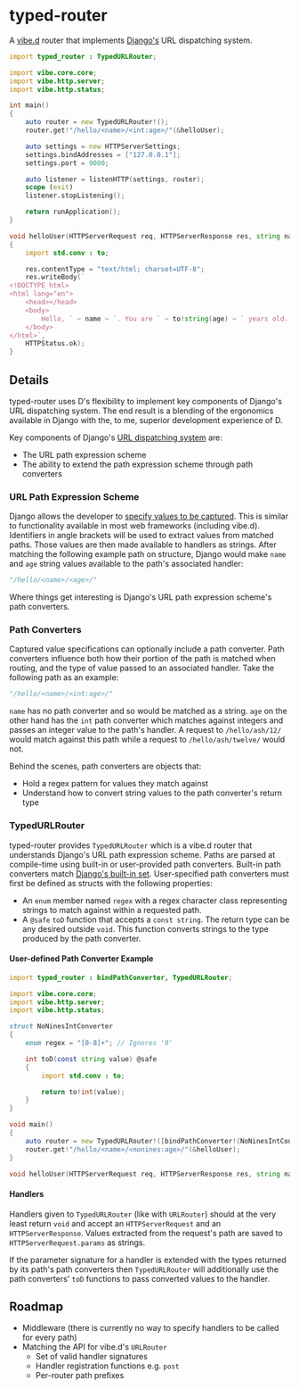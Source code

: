 # typed-router
A [vibe.d](https://vibed.org/) router that implements [Django's](https://www.djangoproject.com/) URL dispatching system.

```d
import typed_router : TypedURLRouter;

import vibe.core.core;
import vibe.http.server;
import vibe.http.status;

int main()
{
    auto router = new TypedURLRouter!();
    router.get!"/hello/<name>/<int:age>/"(&helloUser);

    auto settings = new HTTPServerSettings;
    settings.bindAddresses = ["127.0.0.1"];
    settings.port = 9000;

    auto listener = listenHTTP(settings, router);
    scope (exit)
    listener.stopListening();

    return runApplication();
}

void helloUser(HTTPServerRequest req, HTTPServerResponse res, string name, int age) @safe
{
    import std.conv : to;

    res.contentType = "text/html; charset=UTF-8";
    res.writeBody(`
<!DOCTYPE html>
<html lang="en">
    <head></head>
    <body>
        Hello, ` ~ name ~ `. You are ` ~ to!string(age) ~ ` years old.
    </body>
</html>`,
    HTTPStatus.ok);
}
```

## Details
typed-router uses D's flexibility to implement key components of Django's URL dispatching system. The end result is a 
blending of the ergonomics available in Django with the, to me, superior development experience of D.

Key components of Django's [URL dispatching system](https://docs.djangoproject.com/en/dev/topics/http/urls/#url-dispatcher) are:
- The URL path expression scheme
- The ability to extend the path expression scheme through path converters

### URL Path Expression Scheme
Django allows the developer to [specify values to be captured](https://docs.djangoproject.com/en/dev/topics/http/urls/#example). 
This is similar to functionality available in most web frameworks (including vibe.d). Identifiers in angle brackets will be used to extract 
values from matched paths. Those values are then made available to handlers as strings. After matching the following 
example path on structure, Django would make `name` and `age` string values available to the path's associated handler:

```python
"/hello/<name>/<age>/"
```

Where things get interesting is Django's URL path expression scheme's path converters.

### Path Converters
Captured value specifications can optionally include a path converter. Path converters influence both how their portion
of the path is matched when routing, and the type of value passed to an associated handler. Take the following path as
an example:

```python
"/hello/<name>/<int:age>/"
```

`name` has no path converter and so would be matched as a string. `age` on the other hand has the `int` path converter
which matches against integers and passes an integer value to the path's handler. A request to `/hello/ash/12/` would
match against this path while a request to `/hello/ash/twelve/` would not.

Behind the scenes, path converters are objects that:
- Hold a regex pattern for values they match against
- Understand how to convert string values to the path converter's return type

### TypedURLRouter
typed-router provides `TypedURLRouter` which is a vibe.d router that understands Django's URL path expression scheme.
Paths are parsed at compile-time using built-in or user-provided path converters. Built-in path converters match 
[Django's built-in set](https://docs.djangoproject.com/en/dev/topics/http/urls/#path-converters). User-specified path
converters must first be defined as structs with the following properties:

- An `enum` member named `regex` with a regex character class representing strings to match against within a requested path.
- A `@safe` `toD` function that accepts a `const string`. The return type can be any desired outside `void`. This function converts strings to the type produced by the path converter.

#### User-defined Path Converter Example

```d
import typed_router : bindPathConverter, TypedURLRouter;

import vibe.core.core;
import vibe.http.server;
import vibe.http.status;

struct NoNinesIntConverter
{
    enum regex = "[0-8]+"; // Ignores '9'

    int toD(const string value) @safe
    {
        import std.conv : to;

        return to!int(value);
    }
}

void main()
{
    auto router = new TypedURLRouter!([bindPathConverter!(NoNinesIntConverter, "nonines")]);
    router.get!"/hello/<name>/<nonines:age>/"(&helloUser);
}

void helloUser(HTTPServerRequest req, HTTPServerResponse res, string name, int age) @safe {}
```

#### Handlers
Handlers given to `TypedURLRouter` (like with `URLRouter`) should at the very least return `void` and accept an 
`HTTPServerRequest` and an `HTTPServerResponse`. Values extracted from the request's path are saved to 
`HTTPServerRequest.params` as strings.

If the parameter signature for a handler is extended with the types returned by its path's path converters then 
`TypedURLRouter` will additionally use the path converters' `toD` functions to pass converted values to the handler.


## Roadmap
- Middleware (there is currently no way to specify handlers to be called for every path)
- Matching the API for vibe.d's `URLRouter`
  - Set of valid handler signatures
  - Handler registration functions e.g. `post`
  - Per-router path prefixes